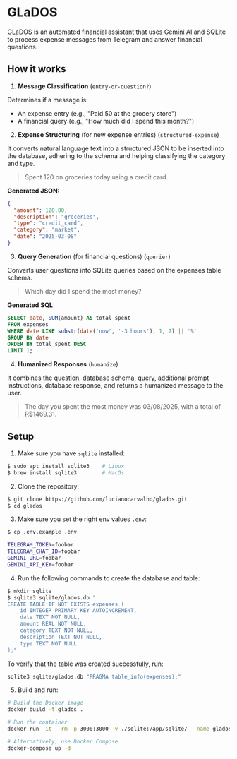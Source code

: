 # GLaDOS

GLaDOS is an automated financial assistant that uses Gemini AI and SQLite to process expense messages from Telegram and answer financial questions.

## How it works

1. **Message Classification** (`entry-or-question?`)

Determines if a message is:

- An expense entry (e.g., "Paid 50 at the grocery store")
- A financial query (e.g., "How much did I spend this month?")

2. **Expense Structuring** (for new expense entries) (`structured-expense`)

It converts natural language text into a structured JSON to be inserted into the database, adhering to the schema and helping classifying the category and type.

>Spent 120 on groceries today using a credit card.

**Generated JSON:**
```json
{
  "amount": 120.00,
  "description": "groceries",
  "type": "credit_card",
  "category": "market",
  "date": "2025-03-08"
}
```

3. **Query Generation** (for financial questions) (`querier`)

Converts user questions into SQLite queries based on the expenses table schema.

> Which day did I spend the most money?

**Generated SQL:**
```sql
SELECT date, SUM(amount) AS total_spent
FROM expenses
WHERE date LIKE substr(date('now', '-3 hours'), 1, 7) || '%'
GROUP BY date
ORDER BY total_spent DESC
LIMIT 1;
```

4. **Humanized Responses** (`humanize`)

It combines the question, database schema, query, additional prompt instructions, database response, and returns a humanized message to the user.

> The day you spent the most money was 03/08/2025, with a total of R$1469.31.

## Setup

1. Make sure you have `sqlite` installed:
```bash
$ sudo apt install sqlite3    # Linux
$ brew install sqlite3        # MacOs
```

2. Clone the repository:

```bash
$ git clone https://github.com/lucianocarvalho/glados.git
$ cd glados
```

3. Make sure you set the right env values `.env`:

```bash
$ cp .env.example .env
```

```bash
TELEGRAM_TOKEN=foobar
TELEGRAM_CHAT_ID=foobar
GEMINI_URL=foobar
GEMINI_API_KEY=foobar
```

4. Run the following commands to create the database and table:

```bash
$ mkdir sqlite
$ sqlite3 sqlite/glados.db "
CREATE TABLE IF NOT EXISTS expenses (
    id INTEGER PRIMARY KEY AUTOINCREMENT,
    date TEXT NOT NULL,
    amount REAL NOT NULL,
    category TEXT NOT NULL,
    description TEXT NOT NULL,
    type TEXT NOT NULL
);"
```

To verify that the table was created successfully, run:

```bash
sqlite3 sqlite/glados.db "PRAGMA table_info(expenses);"
```

5. Build and run:

```bash
# Build the Docker image
docker build -t glados .

# Run the container
docker run -it --rm -p 3000:3000 -v ./sqlite:/app/sqlite/ --name glados glados

# Alternatively, use Docker Compose
docker-compose up -d
```